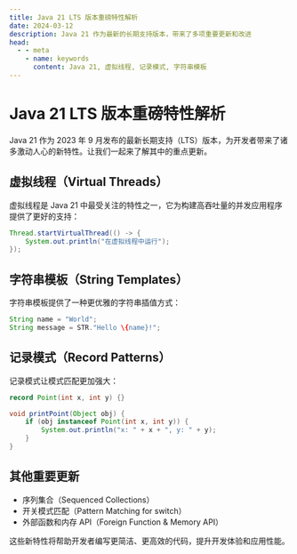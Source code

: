 ```yaml
---
title: Java 21 LTS 版本重磅特性解析
date: 2024-03-12
description: Java 21 作为最新的长期支持版本，带来了多项重要更新和改进
head:
  - - meta
    - name: keywords
      content: Java 21, 虚拟线程, 记录模式, 字符串模板
---
```


# Java 21 LTS 版本重磅特性解析

Java 21 作为 2023 年 9 月发布的最新长期支持（LTS）版本，为开发者带来了诸多激动人心的新特性。让我们一起来了解其中的重点更新。

## 虚拟线程（Virtual Threads）

虚拟线程是 Java 21 中最受关注的特性之一，它为构建高吞吐量的并发应用程序提供了更好的支持：

```java
Thread.startVirtualThread(() -> {
    System.out.println("在虚拟线程中运行");
});
```

## 字符串模板（String Templates）

字符串模板提供了一种更优雅的字符串插值方式：

```java
String name = "World";
String message = STR."Hello \{name}!";
```

## 记录模式（Record Patterns）

记录模式让模式匹配更加强大：

```java
record Point(int x, int y) {}

void printPoint(Object obj) {
    if (obj instanceof Point(int x, int y)) {
        System.out.println("x: " + x + ", y: " + y);
    }
}
```

## 其他重要更新

- 序列集合（Sequenced Collections）
- 开关模式匹配（Pattern Matching for switch）
- 外部函数和内存 API（Foreign Function & Memory API）

这些新特性将帮助开发者编写更简洁、更高效的代码，提升开发体验和应用性能。